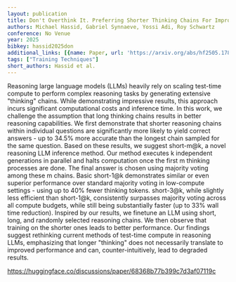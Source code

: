 ```yaml
---
layout: publication
title: Don't Overthink It. Preferring Shorter Thinking Chains For Improved LLM Reasoning
authors: Michael Hassid, Gabriel Synnaeve, Yossi Adi, Roy Schwartz
conference: No Venue
year: 2025
bibkey: hassid2025don
additional_links: [{name: Paper, url: 'https://arxiv.org/abs/hf2505.17813'}]
tags: ["Training Techniques"]
short_authors: Hassid et al.
---
```

Reasoning large language models (LLMs) heavily rely on scaling test-time compute to perform complex reasoning tasks by generating extensive "thinking" chains. While demonstrating impressive results, this approach incurs significant computational costs and inference time. In this work, we challenge the assumption that long thinking chains results in better reasoning capabilities. We first demonstrate that shorter reasoning chains within individual questions are significantly more likely to yield correct answers - up to 34.5% more accurate than the longest chain sampled for the same question. Based on these results, we suggest short-m@k, a novel reasoning LLM inference method. Our method executes k independent generations in parallel and halts computation once the first m thinking processes are done. The final answer is chosen using majority voting among these m chains. Basic short-1@k demonstrates similar or even superior performance over standard majority voting in low-compute settings - using up to 40% fewer thinking tokens. short-3@k, while slightly less efficient than short-1@k, consistently surpasses majority voting across all compute budgets, while still being substantially faster (up to 33% wall time reduction). Inspired by our results, we finetune an LLM using short, long, and randomly selected reasoning chains. We then observe that training on the shorter ones leads to better performance. Our findings suggest rethinking current methods of test-time compute in reasoning LLMs, emphasizing that longer "thinking" does not necessarily translate to improved performance and can, counter-intuitively, lead to degraded results.

https://huggingface.co/discussions/paper/68368b77b399c7d3af07119c